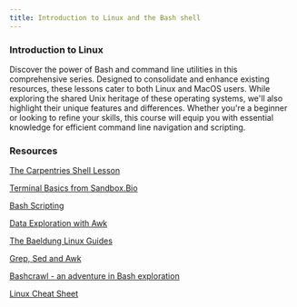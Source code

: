 ```yaml
---
title: Introduction to Linux and the Bash shell
---
```

### Introduction to Linux

Discover the power of Bash and command line utilities in this comprehensive series. Designed to consolidate and enhance existing resources, these lessons cater to both Linux and MacOS users. While exploring the shared Unix heritage of these operating systems, we'll also highlight their unique features and differences. Whether you're a beginner or looking to refine your skills, this course will equip you with essential knowledge for efficient command line navigation and scripting.

<!-- Unix Tutorials

[Introduction to Linux-English](/uploads/unix/IntroLinux_English.pptx)

[Introduction to Linux-French](/uploads/unix/IntroLinux_English.pptx)

[Data](/uploads/unix/Data.zip)

[Sample Files](/uploads/unix/Sample_Files-20241017T170335Z-001.zip)

[Linux Cheat Sheet](/uploads/unix/CheatSheets_linux+bashcript.pdf) -->

### Resources

[The Carpentries Shell Lesson](https://swcarpentry.github.io/shell-novice/)

[Terminal Basics from Sandbox.Bio](https://sandbox.bio/tutorials/terminal-basics)

[Bash Scripting](https://www.linode.com/docs/guides/intro-bash-shell-scripting/)

[Data Exploration with Awk](https://sandbox.bio/tutorials/awk-intro)

[The Baeldung Linux Guides](https://www.baeldung.com/linux/)

[Grep, Sed and Awk](https://www.linode.com/docs/guides/differences-between-grep-sed-awk/)

[Bashcrawl - an adventure in Bash exploration](https://gitlab.com/slackermedia/bashcrawl)

[Linux Cheat Sheet](https://www.geeksforgeeks.org/linux-commands-cheat-sheet/)
